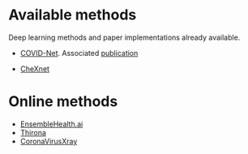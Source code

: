 # Available methods

Deep learning methods and paper implementations already available.


* [COVID-Net](https://github.com/lindawangg/COVID-Net). Associated [publication](https://github.com/lindawangg/COVID-Net/blob/master/assets/COVID_Netv2.pdf )

* [CheXnet](https://github.com/zoogzog/chexnet)



# Online methods

* [EnsembleHealth.ai](https://www.ensemblehealth.ai/covid)
* [Thirona](https://www.delft.care/cad4covid/)
* [CoronaVirusXray](https://www.coronavirusxray.com/)
